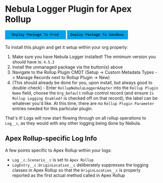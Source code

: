 # Nebula Logger Plugin for Apex Rollup

<a href="https://login.salesforce.com/packaging/installPackage.apexp?p0=04t6g000008b0JfAAI">
  <img alt="Deploy to Salesforce"
       src="../../media/deploy-package-to-prod.png">
</a>

<a href="https://test.salesforce.com/packaging/installPackage.apexp?p0=04t6g000008b0JfAAI">
  <img alt="Deploy to Salesforce Sandbox"
       src="../../media/deploy-package-to-sandbox.png">
</a>

To install this plugin and get it setup within your org properly:

1. Make sure you have Nebula Logger installed! The minimum version you should have is: `4.5.2`
2. Install the unmanaged package via the button(s) above
3. Navigate to the Rollup Plugin CMDT (Setup -> Custom Metadata Types -> Manage Records next to Rollup Plugin -> New)
4. (This should already be done for you, upon install, but always good to double-check) - Enter `RollupNebulaLoggerAdapter` into the `Rollup Plugin Name` field, choose the `Org_Default` rollup control record (and ensure `Is Rollup Logging Enabled?` is checked off on that record); the label can be whatever you'd like. At this time, there are no `Rollup Plugin Parameter` entries needed for this particular plugin.

That's it! Logs will now start flowing through on all rollup operations to `Log__c`, as they would with any other logging being done by Nebula.

## Apex Rollup-specific Log Info

A few points specific to Apex Rollup within your logs:

- `Log__c.Scenario__c` is set to `Apex Rollup`
- `LogEntry__c.OriginLocation__c` deliberately suppresses the logging classes in Apex Rollup so that the `OriginLocation__c` is properly reported as the first actual method called in Apex Rollup
